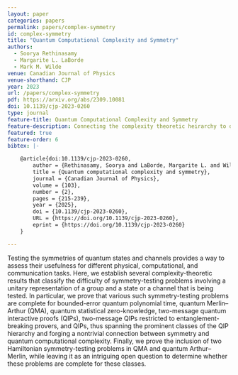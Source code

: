 ```yaml
---
layout: paper
categories: papers
permalink: papers/complex-symmetry
id: complex-symmetry
title: "Quantum Computational Complexity and Symmetry"
authors: 
  - Soorya Rethinasamy
  - Margarite L. LaBorde
  - Mark M. Wilde
venue: Canadian Journal of Physics
venue-shorthand: CJP
year: 2023
url: /papers/complex-symmetry
pdf: https://arxiv.org/abs/2309.10081
doi: 10.1139/cjp-2023-0260
type: journal
feature-title: Quantum Computational Complexity and Symmetry
feature-description: Connecting the complexity theoretic heirarchy to different symmetry testing algorithms.
featured: true
feature-order: 6
bibtex: |-

    @article{doi:10.1139/cjp-2023-0260,
        author = {Rethinasamy, Soorya and LaBorde, Margarite L. and Wilde, Mark M.},
        title = {Quantum computational complexity and symmetry},
        journal = {Canadian Journal of Physics},
        volume = {103},
        number = {2},
        pages = {215-239},
        year = {2025},
        doi = {10.1139/cjp-2023-0260},
        URL = {https://doi.org/10.1139/cjp-2023-0260},
        eprint = {https://doi.org/10.1139/cjp-2023-0260}
    }

---
```


Testing the symmetries of quantum states and channels provides a way to assess their usefulness for different physical, computational, and communication tasks. Here, we establish several complexity-theoretic results that classify the difficulty of symmetry-testing problems involving a unitary representation of a group and a state or a channel that is being tested. In particular, we prove that various such symmetry-testing problems are complete for bounded-error quantum polynomial time, quantum Merlin–Arthur (QMA), quantum statistical zero-knowledge, two-message quantum interactive proofs (QIPs), two-message QIPs restricted to entanglement-breaking provers, and QIPs, thus spanning the prominent classes of the QIP hierarchy and forging a nontrivial connection between symmetry and quantum computational complexity. Finally, we prove the inclusion of two Hamiltonian symmetry-testing problems in QMA and quantum Arthur–Merlin, while leaving it as an intriguing open question to determine whether these problems are complete for these classes.